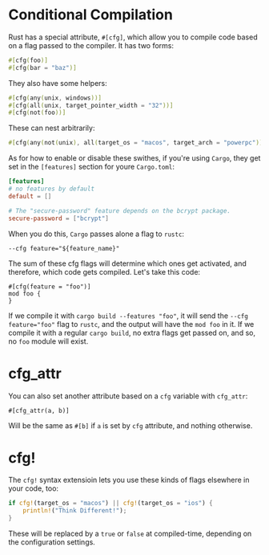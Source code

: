 # Conditional Compilation
Rust has a special attribute, `#[cfg]`, which allow you to compile code based on a flag passed to the compiler. It has two forms:
```Rust
#[cfg(foo)]
#[cfg(bar = "baz")]
```
They also have some helpers:
```Rust
#[cfg(any(unix, windows))]
#[cfg(all(unix, target_pointer_width = "32"))]
#[cfg(not(foo))]
```
These can nest arbitrarily:
```Rust
#[cfg(any(not(unix), all(target_os = "macos", target_arch = "powerpc")))]
```
As for how to enable or disable these swithes, if you're using `Cargo`, they get set in the `[features]` section for youre `Cargo.toml`:
```Toml
[features]
# no features by default
default = []

# The "secure-password" feature depends on the bcrypt package.
secure-password = ["bcrypt"]
```
When you do this, `Cargo` passes alone a flag to `rustc`:
```
--cfg feature="${feature_name}"
```
The sum of these cfg flags will determine which ones get activated, and therefore, which code gets compiled. Let's take this code:
```
#[cfg(feature = "foo")]
mod foo {
}
```
If we compile it with `cargo build --features "foo"`, it will send the `--cfg feature="foo"` flag to `rustc`, and the output will have the `mod foo` in it. If we compile it with a regular `cargo build`, no extra flags get passed on, and so, no `foo` module will exist.

# cfg_attr
You can also set another attribute based on a `cfg` variable with `cfg_attr`:
```
#[cfg_attr(a, b)]
```
Will be the same as `#[b]` if `a` is set by `cfg` attribute, and nothing otherwise.
# cfg!
The `cfg!` syntax extensioin lets you use these kinds of flags elsewhere in your code, too:
```Rust
if cfg!(target_os = "macos") || cfg!(target_os = "ios") {
    println!("Think Different!");
}
```
These will be replaced by a `true` or `false` at compiled-time, depending on the configuration settings.
